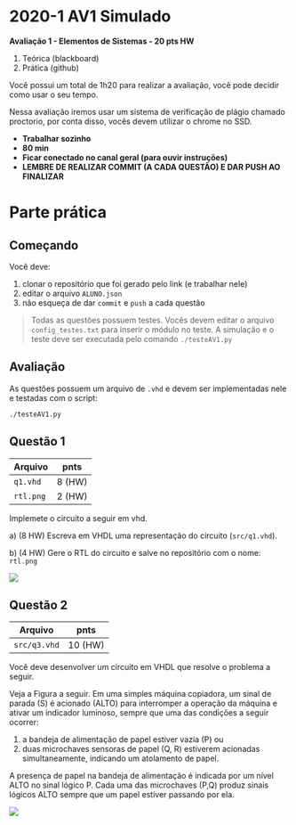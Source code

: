 # 2020-1 AV1 Simulado

**Avaliação 1 - Elementos de Sistemas - 20 pts HW**

1. Teórica (blackboard)
1. Prática (github)

Você possui um total de 1h20 para realizar a avaliação, você pode decidir
como usar o seu tempo.

Nessa avaliação iremos usar um sistema de verificação de plágio chamado
proctorio, por conta disso, vocês devem utilizar o chrome no SSD. 

- **Trabalhar sozinho**
- **80 min**
- **Ficar conectado no canal geral (para ouvir instruções)**
- **LEMBRE DE REALIZAR COMMIT (A CADA QUESTÃO) E DAR PUSH AO FINALIZAR**

# Parte prática

## Começando

Você deve:

1. clonar o repositório que foi gerado pelo link (e trabalhar nele)
1. editar o arquivo `ALUNO.json`
1. não esqueça de dar `commit` e `push` a cada questão

> Todas as questões possuem testes. Vocês devem editar o arquivo `config_testes.txt` para inserir o módulo no teste. A simulação e o teste deve ser executada pelo comando `./testeAV1.py`

## Avaliação

As questões possuem um arquivo de `.vhd` e devem ser implementadas nele
e testadas com o script:

```
./testeAV1.py
```

## Questão 1

| Arquivo   | pnts   |
| -------   | ----   |
| `q1.vhd`  | 8 (HW) |
| `rtl.png` | 2 (HW) |

Implemete o circuito a seguir em vhd.

a) (8 HW) Escreva em VHDL uma representação do circuito (`src/q1.vhd`).

b) (4 HW) Gere o RTL do circuito e salve no repositório com o nome: `rtl.png`

![](figs/1a.png)

## Questão 2

| Arquivo      | pnts    |
| -------      | ----    |
| `src/q3.vhd` | 10 (HW) |

Você deve desenvolver um circuito em VHDL que resolve o problema a seguir.

Veja a Figura a seguir. Em uma simples máquina copiadora, um sinal de parada (S) é acionado (ALTO) para interromper a operação da máquina e ativar um indicador luminoso, sempre que uma das condições a seguir ocorrer:

1. a bandeja de alimentação de papel estiver vazia (P) ou 
1. duas microchaves sensoras de papel (Q, R) estiverem acionadas simultaneamente, indicando um atolamento de papel.

A presença de papel na bandeja de alimentação é indicada por um nível ALTO no sinal lógico P. Cada uma das microchaves (P,Q) produz sinais lógicos ALTO sempre que um papel estiver passando por ela.

![](figs/2a.png)

